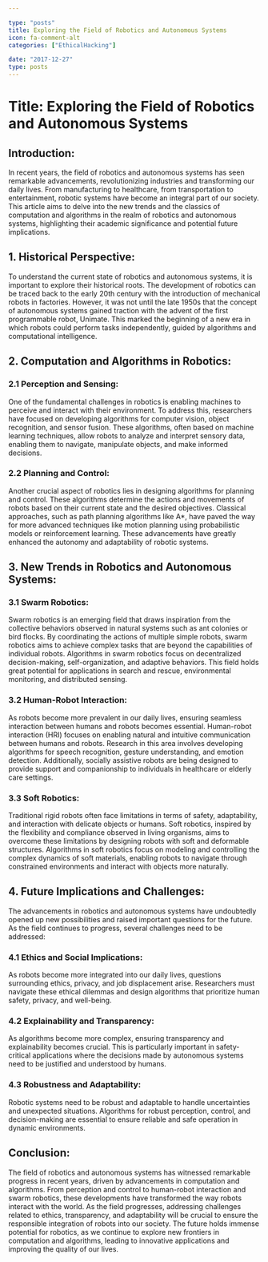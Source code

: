 ```yaml
---

type: "posts"
title: Exploring the Field of Robotics and Autonomous Systems
icon: fa-comment-alt
categories: ["EthicalHacking"]

date: "2017-12-27"
type: posts
---
```





# Title: Exploring the Field of Robotics and Autonomous Systems

## Introduction:

In recent years, the field of robotics and autonomous systems has seen remarkable advancements, revolutionizing industries and transforming our daily lives. From manufacturing to healthcare, from transportation to entertainment, robotic systems have become an integral part of our society. This article aims to delve into the new trends and the classics of computation and algorithms in the realm of robotics and autonomous systems, highlighting their academic significance and potential future implications.

## 1. Historical Perspective:

To understand the current state of robotics and autonomous systems, it is important to explore their historical roots. The development of robotics can be traced back to the early 20th century with the introduction of mechanical robots in factories. However, it was not until the late 1950s that the concept of autonomous systems gained traction with the advent of the first programmable robot, Unimate. This marked the beginning of a new era in which robots could perform tasks independently, guided by algorithms and computational intelligence.

## 2. Computation and Algorithms in Robotics:

### 2.1 Perception and Sensing:

One of the fundamental challenges in robotics is enabling machines to perceive and interact with their environment. To address this, researchers have focused on developing algorithms for computer vision, object recognition, and sensor fusion. These algorithms, often based on machine learning techniques, allow robots to analyze and interpret sensory data, enabling them to navigate, manipulate objects, and make informed decisions.

### 2.2 Planning and Control:

Another crucial aspect of robotics lies in designing algorithms for planning and control. These algorithms determine the actions and movements of robots based on their current state and the desired objectives. Classical approaches, such as path planning algorithms like A*, have paved the way for more advanced techniques like motion planning using probabilistic models or reinforcement learning. These advancements have greatly enhanced the autonomy and adaptability of robotic systems.

## 3. New Trends in Robotics and Autonomous Systems:

### 3.1 Swarm Robotics:

Swarm robotics is an emerging field that draws inspiration from the collective behaviors observed in natural systems such as ant colonies or bird flocks. By coordinating the actions of multiple simple robots, swarm robotics aims to achieve complex tasks that are beyond the capabilities of individual robots. Algorithms in swarm robotics focus on decentralized decision-making, self-organization, and adaptive behaviors. This field holds great potential for applications in search and rescue, environmental monitoring, and distributed sensing.

### 3.2 Human-Robot Interaction:

As robots become more prevalent in our daily lives, ensuring seamless interaction between humans and robots becomes essential. Human-robot interaction (HRI) focuses on enabling natural and intuitive communication between humans and robots. Research in this area involves developing algorithms for speech recognition, gesture understanding, and emotion detection. Additionally, socially assistive robots are being designed to provide support and companionship to individuals in healthcare or elderly care settings.

### 3.3 Soft Robotics:

Traditional rigid robots often face limitations in terms of safety, adaptability, and interaction with delicate objects or humans. Soft robotics, inspired by the flexibility and compliance observed in living organisms, aims to overcome these limitations by designing robots with soft and deformable structures. Algorithms in soft robotics focus on modeling and controlling the complex dynamics of soft materials, enabling robots to navigate through constrained environments and interact with objects more naturally.

## 4. Future Implications and Challenges:

The advancements in robotics and autonomous systems have undoubtedly opened up new possibilities and raised important questions for the future. As the field continues to progress, several challenges need to be addressed:

### 4.1 Ethics and Social Implications:

As robots become more integrated into our daily lives, questions surrounding ethics, privacy, and job displacement arise. Researchers must navigate these ethical dilemmas and design algorithms that prioritize human safety, privacy, and well-being.

### 4.2 Explainability and Transparency:

As algorithms become more complex, ensuring transparency and explainability becomes crucial. This is particularly important in safety-critical applications where the decisions made by autonomous systems need to be justified and understood by humans.

### 4.3 Robustness and Adaptability:

Robotic systems need to be robust and adaptable to handle uncertainties and unexpected situations. Algorithms for robust perception, control, and decision-making are essential to ensure reliable and safe operation in dynamic environments.

## Conclusion:

The field of robotics and autonomous systems has witnessed remarkable progress in recent years, driven by advancements in computation and algorithms. From perception and control to human-robot interaction and swarm robotics, these developments have transformed the way robots interact with the world. As the field progresses, addressing challenges related to ethics, transparency, and adaptability will be crucial to ensure the responsible integration of robots into our society. The future holds immense potential for robotics, as we continue to explore new frontiers in computation and algorithms, leading to innovative applications and improving the quality of our lives.